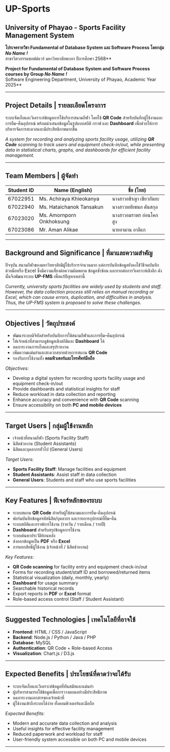 # UP-Sports
##  University of Phayao - Sports Facility Management System

**โปรเจครายวิชา Fundamental of Database System และ Software Process โดยกลุ่ม *No Name !***  
สาขาวิศวกรรมซอฟต์แวร์ มหาวิทยาลัยพะเยา ปีการศึกษา 2568**

**Project for Fundamental of Database System and Software Process courses by Group *No Name !***  
Software Engineering Department, University of Phayao, Academic Year 2025**

---

##  Project Details | รายละเอียดโครงการ
ระบบจัดเก็บและวิเคราะห์ข้อมูลการใช้บริการสนามกีฬา โดยใช้ **QR Code** สำหรับบันทึกผู้ใช้งานและการยืม–คืนอุปกรณ์ พร้อมนำเสนอข้อมูลในรูปแบบสถิติ กราฟ และ **Dashboard** เพื่อช่วยให้การบริหารจัดการสะดวกและมีประสิทธิภาพมากขึ้น  

*A system for recording and analyzing sports facility usage, utilizing **QR Code** scanning to track users and equipment check-in/out, while presenting data in statistical charts, graphs, and dashboards for efficient facility management.*

---

##  Team Members | ผู้จัดทำ  

| Student ID | Name (English) | ชื่อ (ไทย) |
|------------|----------------|------------|
| 67022951 | Ms. Achiraya Khieokanya | นางสาวอชิรญา เขียวกันยะ |
| 67022940 | Ms. Hataichanok Tansakun | นางสาวหทัยชนก ตันสกุล |
| 67023020 | Ms. Amornporn Onkhoksung | นางสาวอมราพร อ่อนโคกสูง |
| 67023086 | Mr. Aman Alikae | นายอามาน อาลีแก |

---

##  Background and Significance | ที่มาและความสำคัญ
ปัจจุบัน สนามกีฬาของมหาวิทยาลัยมีผู้ใช้บริการจำนวนมาก แต่การบันทึกข้อมูลยังคงใช้วิธีจดบันทึกด้วยมือหรือ Excel ซึ่งมีความเสี่ยงต่อความผิดพลาด ข้อมูลซ้ำซ้อน และยากต่อการวิเคราะห์เชิงลึก ดังนั้นจึงพัฒนาระบบ **UP-FMS** เพื่อแก้ปัญหาเหล่านี้  

*Currently, university sports facilities are widely used by students and staff. However, the data collection process still relies on manual recording or Excel, which can cause errors, duplication, and difficulties in analysis. Thus, the UP-FMS system is proposed to solve these challenges.*

---

##  Objectives | วัตถุประสงค์
- พัฒนาระบบดิจิทัลสำหรับบันทึกการใช้สนามกีฬาและการยืม–คืนอุปกรณ์  
- ให้เจ้าหน้าที่สามารถดูข้อมูลเชิงสถิติและ **Dashboard** ได้  
- ลดภาระงานการเก็บและสรุปรายงาน  
- เพิ่มความแม่นยำและสะดวกสบายด้วยการสแกน **QR Code**  
- รองรับการใช้งานทั้ง **คอมพิวเตอร์และโทรศัพท์มือถือ**  

*Objectives:*  
- Develop a digital system for recording sports facility usage and equipment check-in/out  
- Provide dashboards and statistical insights for staff  
- Reduce workload in data collection and reporting  
- Enhance accuracy and convenience with **QR Code** scanning  
- Ensure accessibility on both **PC and mobile devices**

---

##  Target Users | กลุ่มผู้ใช้งานหลัก
- เจ้าหน้าที่สนามกีฬา (Sports Facility Staff)  
- นิสิตช่วยงาน (Student Assistants)  
- นิสิตและบุคลากรทั่วไป (General Users)  

*Target Users:*  
- **Sports Facility Staff**: Manage facilities and equipment  
- **Student Assistants**: Assist staff in data collection  
- **General Users**: Students and staff who use sports facilities  

---

##  Key Features | ฟีเจอร์หลักของระบบ
- ระบบสแกน **QR Code** สำหรับผู้ใช้สนามและการยืม–คืนอุปกรณ์  
- ฟอร์มบันทึกข้อมูลรหัสนิสิต/บุคลากร และรายการอุปกรณ์ที่ยืม–คืน  
- ระบบสถิติและกราฟการใช้งาน (รายวัน / รายเดือน / รายปี)  
- **Dashboard** สำหรับสรุปข้อมูลการใช้งาน  
- ระบบค้นหาประวัติย้อนหลัง  
- ส่งออกข้อมูลเป็น **PDF** หรือ **Excel**  
- การแยกสิทธิ์ผู้ใช้งาน (เจ้าหน้าที่ / นิสิตช่วยงาน)  

*Key Features:*  
- **QR Code scanning** for facility entry and equipment check-in/out  
- Forms for recording student/staff ID and borrowed/returned items  
- Statistical visualization (daily, monthly, yearly)  
- **Dashboard** for usage summary  
- Searchable historical records  
- Export reports in **PDF** or **Excel** format  
- Role-based access control (Staff / Student Assistant)  

---

##  Suggested Technologies | เทคโนโลยีที่อาจใช้
- **Frontend**: HTML / CSS / JavaScript  
- **Backend**: Node.js / Python / Java / PHP
- **Database**: MySQL  
- **Authentication**: QR Code + Role-based Access  
- **Visualization**: Chart.js / D3.js  

---

##  Expected Benefits | ประโยชน์ที่คาดว่าจะได้รับ
- ระบบจัดเก็บและวิเคราะห์ข้อมูลที่ทันสมัยและแม่นยำ  
- ผู้บริหารสามารถใช้ข้อมูลเพื่อการวางแผนอย่างมีประสิทธิภาพ  
- ลดภาระงานเอกสารของเจ้าหน้าที่  
- ผู้ใช้งานเข้าถึงระบบได้ง่าย ทั้งคอมพิวเตอร์และมือถือ  

*Expected Benefits:*  
- Modern and accurate data collection and analysis  
- Useful insights for effective facility management  
- Reduced paperwork and workload for staff  
- User-friendly system accessible on both PC and mobile devices  

---
